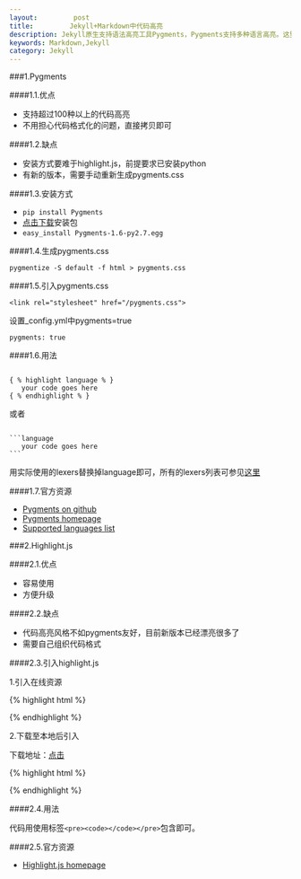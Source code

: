 ```yaml
---
layout:         post
title:         Jekyll+Markdown中代码高亮
description: Jekyll原生支持语法高亮工具Pygments，Pygments支持多种语言高亮。这里介绍两种代码高亮的方法。
keywords: Markdown,Jekyll
category: Jekyll
---
```


###1.Pygments

####1.1.优点

* 支持超过100种以上的代码高亮
* 不用担心代码格式化的问题，直接拷贝即可

####1.2.缺点

* 安装方式要难于highlight.js，前提要求已安装python
* 有新的版本，需要手动重新生成pygments.css

####1.3.安装方式

* `pip install Pygments`
* [点击下载](https://pypi.python.org/pypi/Pygments)安装包
* `easy_install Pygments-1.6-py2.7.egg`

####1.4.生成pygments.css

`pygmentize -S default -f html > pygments.css`

####1.5.引入pygments.css

`<link rel="stylesheet" href="/pygments.css">`

设置_config.yml中pygments=true

`pygments: true`

####1.6.用法

<pre><code>
{ % highlight language % }
   your code goes here  
{ % endhighlight % }
</code></pre>

或者
<pre><code>
```language
   your code goes here  
```
</code></pre>

用实际使用的lexers替换掉language即可，所有的lexers列表可参见[这里](http://pygments.org/docs/lexers/)

####1.7.官方资源

* [Pygments on github](https://github.com/mojombo/jekyll/wiki/Liquid-Extensions)
* [Pygments homepage](http://pygments.org/)
* [Supported languages list](http://pygments.org/languages/)

###2.Highlight.js

####2.1.优点

* 容易使用
* 方便升级

####2.2.缺点

* 代码高亮风格不如pygments友好，目前新版本已经漂亮很多了
* 需要自己组织代码格式

####2.3.引入highlight.js

1.引入在线资源

{% highlight html %}
<link rel="stylesheet" href="http://yandex.st/highlightjs/8.0/styles/default.min.css">
<script src="http://yandex.st/highlightjs/8.0/highlight.min.js"></script>
{% endhighlight %}

2.下载至本地后引入

下载地址：[点击](http://highlightjs.org/download/)

{% highlight html %}
<link rel="stylesheet" href="styles/default.css">
<script src="highlight.pack.js"></script>
<script>hljs.initHighlightingOnLoad();</script>
{% endhighlight %}

####2.4.用法

代码用使用标签`<pre><code></code></pre>`包含即可。

####2.5.官方资源

* [Highlight.js homepage](http://softwaremaniacs.org/soft/highlight/en/)



